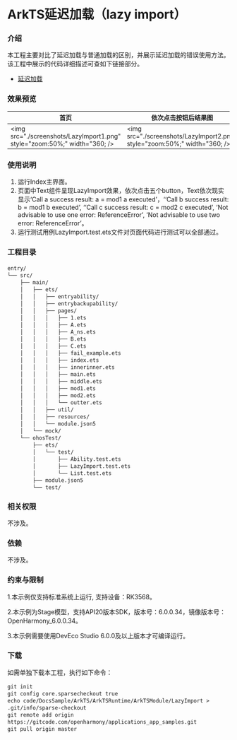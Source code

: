 # ArkTS延迟加载（lazy import）

### 介绍

本工程主要对比了延迟加载与普通加载的区别，并展示延迟加载的错误使用方法。该工程中展示的代码详细描述可查如下链接部分。

- [延迟加载](https://gitcode.com/openharmony/docs/blob/master/zh-cn/application-dev/arkts-utils/arkts-lazy-import.md)

### 效果预览

| 首页                                                          | 依次点击按钮后结果图                                          |
| ------------------------------------------------------------- | ------------------------------------------------------------- |
| <img src="./screenshots/LazyImport1.png" style="zoom:50%;" width="360; /> | <img src="./screenshots/LazyImport2.png" style="zoom:50%;" width="360; /> |

### 使用说明

1. 运行Index主界面。
2. 页面中Text组件呈现LazyImport效果，依次点击五个button，Text依次现实显示‘Call a success result: a = mod1 a executed’，‘‘Call b success result: b = mod1 b executed’, ‘‘Call c success result: c = mod2 c executed’, ‘Not advisable to use one error: ReferenceError’, ‘Not advisable to use two error: ReferenceError’。
3. 运行测试用例LazyImport.test.ets文件对页面代码进行测试可以全部通过。

### 工程目录

```
entry/
└── src/
    ├── main/
    │   ├── ets/
    │   │   ├── entryability/
    │   │   ├── entrybackupability/
    │   │   ├── pages/
    │   │   │   ├── 1.ets
    │   │   │   ├── A.ets
    │   │   │   ├── A_ns.ets
    │   │   │   ├── B.ets
    │   │   │   ├── C.ets
    │   │   │   ├── fail_example.ets
    │   │   │   ├── index.ets
    │   │   │   ├── innerinner.ets
    │   │   │   ├── main.ets
    │   │   │   ├── middle.ets
    │   │   │   ├── mod1.ets
    │   │   │   ├── mod2.ets
    │   │   │   └── outter.ets
    │   │   ├── util/
    │   │   ├── resources/
    │   │   └── module.json5
    │   └── mock/
    └── ohosTest/
        ├── ets/
        │   └── test/
        │       ├── Ability.test.ets
        │       ├── LazyImport.test.ets
        │       └── List.test.ets
        ├── module.json5
        └── test/
```

### 相关权限

不涉及。

### 依赖

不涉及。

### 约束与限制

1.本示例仅支持标准系统上运行, 支持设备：RK3568。

2.本示例为Stage模型，支持API20版本SDK，版本号：6.0.0.34，镜像版本号：OpenHarmony_6.0.0.34。

3.本示例需要使用DevEco Studio 6.0.0及以上版本才可编译运行。

### 下载

如需单独下载本工程，执行如下命令：

```
git init
git config core.sparsecheckout true
echo code/DocsSample/ArkTS/ArkTSRuntime/ArkTSModule/LazyImport > .git/info/sparse-checkout
git remote add origin https://gitcode.com/openharmony/applications_app_samples.git
git pull origin master
```
